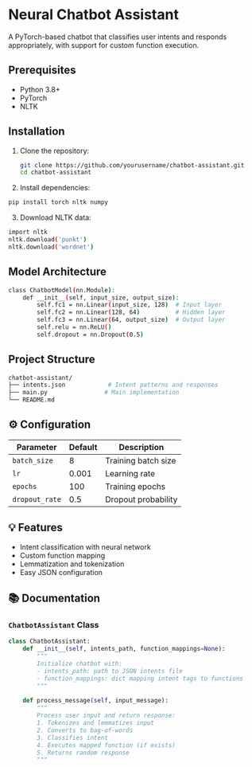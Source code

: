 #  Neural Chatbot Assistant

A PyTorch-based chatbot that classifies user intents and responds appropriately, with support for custom function execution.

##  Prerequisites

- Python 3.8+
- PyTorch
- NLTK

##  Installation

1. Clone the repository:
   ```bash
   git clone https://github.com/yourusername/chatbot-assistant.git
   cd chatbot-assistant
   ```

2. Install dependencies:
```bash
pip install torch nltk numpy
```

3. Download NLTK data:
```bash
import nltk
nltk.download('punkt')
nltk.download('wordnet')
```

## Model Architecture
```bash
class ChatbotModel(nn.Module):
    def __init__(self, input_size, output_size):
        self.fc1 = nn.Linear(input_size, 128)  # Input layer
        self.fc2 = nn.Linear(128, 64)          # Hidden layer
        self.fc3 = nn.Linear(64, output_size)  # Output layer
        self.relu = nn.ReLU()
        self.dropout = nn.Dropout(0.5)
```

## Project Structure
```bash
chatbot-assistant/
├── intents.json            # Intent patterns and responses
├── main.py                # Main implementation
└── README.md              
```
## ⚙️ Configuration

| Parameter      | Default | Description                  |
|---------------|---------|------------------------------|
| `batch_size`  | 8       | Training batch size          |
| `lr`          | 0.001   | Learning rate                |
| `epochs`      | 100     | Training epochs              |
| `dropout_rate`| 0.5     | Dropout probability          |

## 💡 Features

- Intent classification with neural network  
- Custom function mapping  
- Lemmatization and tokenization  
- Easy JSON configuration  

## 📚 Documentation

### `ChatbotAssistant` Class

```python
class ChatbotAssistant:
    def __init__(self, intents_path, function_mappings=None):
        """
        Initialize chatbot with:
        - intents_path: path to JSON intents file
        - function_mappings: dict mapping intent tags to functions
        """
    
    def process_message(self, input_message):
        """
        Process user input and return response:
        1. Tokenizes and lemmatizes input
        2. Converts to bag-of-words
        3. Classifies intent
        4. Executes mapped function (if exists)
        5. Returns random response
        """